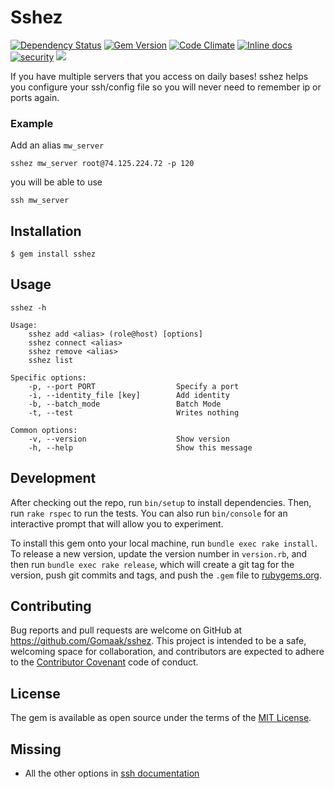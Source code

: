 # Sshez
[![Dependency Status](https://gemnasium.com/GomaaK/sshez.svg)](https://gemnasium.com/GomaaK/sshez)
[![Gem Version](https://badge.fury.io/rb/sshez.svg)](https://badge.fury.io/rb/sshez)
[![Code Climate](https://codeclimate.com/github/GomaaK/sshez/badges/gpa.svg)](https://codeclimate.com/github/GomaaK/sshez)
[![Inline docs](http://inch-ci.org/github/GomaaK/sshez.svg?branch=master)](http://inch-ci.org/github/GomaaK/sshez)
[![security](https://hakiri.io/github/GomaaK/sshez/master.svg)](https://hakiri.io/github/GomaaK/sshez/master)
![](http://ruby-gem-downloads-badge.herokuapp.com/sshez?type=total)

If you have multiple servers that you access on daily bases! sshez helps you configure your ssh/config file so you will never need to remember ip or ports again.

### Example

Add an alias `mw_server`

    sshez mw_server root@74.125.224.72 -p 120

you will be able to use

    ssh mw_server

## Installation

    $ gem install sshez

## Usage

    sshez -h

    Usage:
        sshez add <alias> (role@host) [options]
        sshez connect <alias>
        sshez remove <alias>
        sshez list

    Specific options:
        -p, --port PORT                  Specify a port
        -i, --identity_file [key]        Add identity
        -b, --batch_mode                 Batch Mode
        -t, --test                       Writes nothing

    Common options:
        -v, --version                    Show version
        -h, --help                       Show this message

## Development

After checking out the repo, run `bin/setup` to install dependencies. Then, run `rake rspec` to run the tests. You can also run `bin/console` for an interactive prompt that will allow you to experiment.

To install this gem onto your local machine, run `bundle exec rake install`. To release a new version, update the version number in `version.rb`, and then run `bundle exec rake release`, which will create a git tag for the version, push git commits and tags, and push the `.gem` file to [rubygems.org](https://rubygems.org).

## Contributing

Bug reports and pull requests are welcome on GitHub at https://github.com/Gomaak/sshez. This project is intended to be a safe, welcoming space for collaboration, and contributors are expected to adhere to the [Contributor Covenant](contributor-covenant.org) code of conduct.


## License

The gem is available as open source under the terms of the [MIT License](http://opensource.org/licenses/MIT).



## Missing

*   All the other options in [ssh documentation](http://linux.die.net/man/5/ssh_config)
